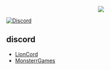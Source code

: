 <p align="center">
	<a href="https://pmmp.io"><img src="http://cdn.pocketmine.net/img/PocketMine-MP-h.png"></img></a><br>
</p>
	<a href="https://discord.gg/9N3UcgkmFq"><img src="https://img.shields.io/discord/801056676638621707?label=discord&color=7289DA&logo=discord" alt="Discord" /></a>
</p>

## discord
- [LionCord](https://discord.gg/9N3UcgkmFq)
- [MonsterrGames](https://discord.gg/NtmnSDreXA)

